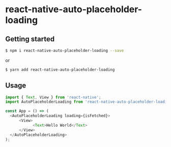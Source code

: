 # react-native-auto-placeholder-loading

## Getting started

```bash
$ npm i react-native-auto-placeholder-loading --save
```

or

```bash
$ yarn add react-native-auto-placeholder-loading
```


## Usage
```javascript
import { Text, View } from 'react-native';
import AutoPlaceholderLoading from 'react-native-auto-placeholder-loading';

const App = () => (
  <AutoPlaceholderLoading loading={isFetched}>
	  <View>
	  		<Text>Hello World</Text>
	  </View>
  </AutoPlaceholderLoading>
);
```
